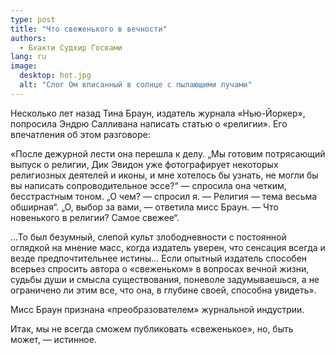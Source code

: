 ```yaml
---
type: post
title: "Что свеженького в вечности"
authors: 
  - Бхакти Судхир Госвами
lang: ru
image: 
  desktop: hot.jpg
  alt: "Слог Ом вписанный в солнце с пылающими лучами"
---
```


Несколько лет назад Тина Браун, издатель журнала «Нью-Йоркер», попросила Эндрю Салливана написать статью о «религии». Его впечатления об этом разговоре:

«После дежурной лести она перешла к делу. „Мы готовим потрясающий выпуск о религии, Дик Эвидон уже фотографирует некоторых религиозных деятелей и иконы, и мне хотелось бы узнать, не могли бы вы написать сопроводительное эссе?“ — спросила она четким, бесстрастным тоном. „О чем? — спросил я. — Религия — тема весьма обширная“. „О, выбор за вами, — ответила мисс Браун. — Что новенького в религии? Самое свежее“.

…То был безумный, слепой культ злободневности с постоянной оглядкой на мнение масс, когда издатель уверен, что сенсация всегда и везде предпочтительнее истины… Если опытный издатель способен всерьез спросить автора о «свеженьком» в вопросах вечной жизни, судьбы души и смысла существования, поневоле задумываешься, а не ограничено ли этим все, что она, в глубине своей, способна увидеть».

Мисс Браун признана «преобразователем» журнальной индустрии.

Итак, мы не всегда сможем публиковать «свеженькое», но, быть может, — истинное.
